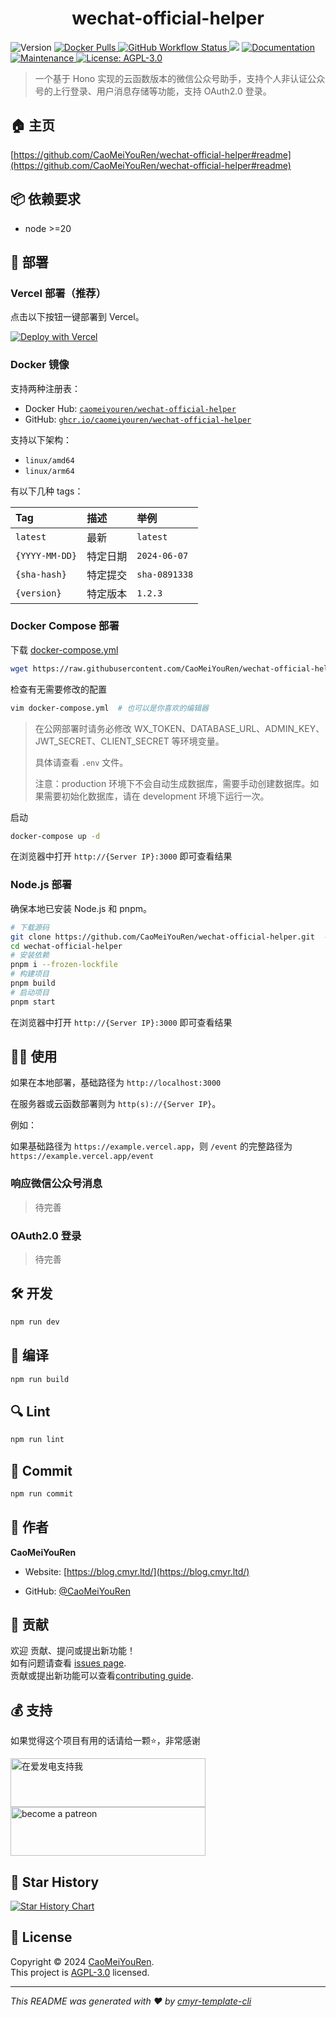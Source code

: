 <h1 align="center">wechat-official-helper </h1>
<p>
  <img alt="Version" src="https://img.shields.io/github/package-json/v/CaoMeiYouRen/wechat-official-helper.svg" />
  <a href="https://hub.docker.com/r/caomeiyouren/wechat-official-helper" target="_blank">
    <img alt="Docker Pulls" src="https://img.shields.io/docker/pulls/caomeiyouren/wechat-official-helper">
  </a>
  <a href="https://github.com/CaoMeiYouRen/wechat-official-helper/actions?query=workflow%3ARelease" target="_blank">
    <img alt="GitHub Workflow Status" src="https://img.shields.io/github/actions/workflow/status/CaoMeiYouRen/wechat-official-helper/release.yml?branch=master">
  </a>
  <img src="https://img.shields.io/badge/node-%3E%3D16-blue.svg" />
  <a href="https://github.com/CaoMeiYouRen/wechat-official-helper#readme" target="_blank">
    <img alt="Documentation" src="https://img.shields.io/badge/documentation-yes-brightgreen.svg" />
  </a>
  <a href="https://github.com/CaoMeiYouRen/wechat-official-helper/graphs/commit-activity" target="_blank">
    <img alt="Maintenance" src="https://img.shields.io/badge/Maintained%3F-yes-green.svg" />
  </a>
  <a href="https://github.com/CaoMeiYouRen/wechat-official-helper/blob/master/LICENSE" target="_blank">
    <img alt="License: AGPL-3.0" src="https://img.shields.io/github/license/CaoMeiYouRen/wechat-official-helper?color=yellow" />
  </a>
</p>


> 一个基于 Hono 实现的云函数版本的微信公众号助手，支持个人非认证公众号的上行登录、用户消息存储等功能，支持 OAuth2.0 登录。

## 🏠 主页

[https://github.com/CaoMeiYouRen/wechat-official-helper#readme](https://github.com/CaoMeiYouRen/wechat-official-helper#readme)


## 📦 依赖要求


- node >=20

## 🚀 部署

### Vercel 部署（推荐）

点击以下按钮一键部署到 Vercel。

[![Deploy with Vercel](https://vercel.com/button)](https://vercel.com/new/clone?repository-url=https%3A%2F%2Fgithub.com%2FCaoMeiYouRen%2Fwechat-official-helper.git)

### Docker 镜像

支持两种注册表：

- Docker Hub: [`caomeiyouren/wechat-official-helper`](https://hub.docker.com/r/caomeiyouren/wechat-official-helper)
- GitHub: [`ghcr.io/caomeiyouren/wechat-official-helper`](https://github.com/CaoMeiYouRen/wechat-official-helper/pkgs/container/wechat-official-helper)

支持以下架构：

- `linux/amd64`
- `linux/arm64`

有以下几种 tags：

| Tag            | 描述     | 举例          |
| :------------- | :------- | :------------ |
| `latest`       | 最新     | `latest`      |
| `{YYYY-MM-DD}` | 特定日期 | `2024-06-07`  |
| `{sha-hash}`   | 特定提交 | `sha-0891338` |
| `{version}`    | 特定版本 | `1.2.3`       |

### Docker Compose 部署

下载 [docker-compose.yml](https://github.com/CaoMeiYouRen/wechat-official-helper/blob/master/docker-compose.yml)

```sh
wget https://raw.githubusercontent.com/CaoMeiYouRen/wechat-official-helper/refs/heads/master/docker-compose.yml
```

检查有无需要修改的配置

```sh
vim docker-compose.yml  # 也可以是你喜欢的编辑器
```

> 在公网部署时请务必修改 WX_TOKEN、DATABASE_URL、ADMIN_KEY、JWT_SECRET、CLIENT_SECRET 等环境变量。
>
> 具体请查看 `.env` 文件。
>
> 注意：production 环境下不会自动生成数据库，需要手动创建数据库。如果需要初始化数据库，请在 development 环境下运行一次。

启动

```sh
docker-compose up -d
```

在浏览器中打开 `http://{Server IP}:3000` 即可查看结果

### Node.js 部署

确保本地已安装 Node.js 和 pnpm。

```sh
# 下载源码
git clone https://github.com/CaoMeiYouRen/wechat-official-helper.git  --depth=1
cd wechat-official-helper
# 安装依赖
pnpm i --frozen-lockfile
# 构建项目
pnpm build
# 启动项目
pnpm start
```

在浏览器中打开 `http://{Server IP}:3000` 即可查看结果

## 👨‍💻 使用

如果在本地部署，基础路径为 `http://localhost:3000`

在服务器或云函数部署则为  `http(s)://{Server IP}`。

例如：

如果基础路径为 `https://example.vercel.app`，则 `/event` 的完整路径为 `https://example.vercel.app/event`

### 响应微信公众号消息

> 待完善

### OAuth2.0 登录

> 待完善

## 🛠️ 开发

```sh
npm run dev
```

## 🔧 编译

```sh
npm run build
```

## 🔍 Lint

```sh
npm run lint
```

## 💾 Commit

```sh
npm run commit
```


## 👤 作者


**CaoMeiYouRen**

* Website: [https://blog.cmyr.ltd/](https://blog.cmyr.ltd/)

* GitHub: [@CaoMeiYouRen](https://github.com/CaoMeiYouRen)


## 🤝 贡献

欢迎 贡献、提问或提出新功能！<br />如有问题请查看 [issues page](https://github.com/CaoMeiYouRen/wechat-official-helper/issues). <br/>贡献或提出新功能可以查看[contributing guide](https://github.com/CaoMeiYouRen/wechat-official-helper/blob/master/CONTRIBUTING.md).

## 💰 支持

如果觉得这个项目有用的话请给一颗⭐️，非常感谢

<a href="https://afdian.com/@CaoMeiYouRen">
  <img src="https://cdn.jsdelivr.net/gh/CaoMeiYouRen/image-hosting-01@master/images/202306192324870.png" width="312px" height="78px" alt="在爱发电支持我">
</a>

<a href="https://patreon.com/CaoMeiYouRen">
    <img src="https://cdn.jsdelivr.net/gh/CaoMeiYouRen/image-hosting-01@master/images/202306142054108.svg" width="312px" height="78px" alt="become a patreon"/>
</a>

## 🌟 Star History

[![Star History Chart](https://api.star-history.com/svg?repos=CaoMeiYouRen/wechat-official-helper&type=Date)](https://star-history.com/#CaoMeiYouRen/wechat-official-helper&Date)

## 📝 License

Copyright © 2024 [CaoMeiYouRen](https://github.com/CaoMeiYouRen).<br />
This project is [AGPL-3.0](https://github.com/CaoMeiYouRen/wechat-official-helper/blob/master/LICENSE) licensed.

***
_This README was generated with ❤️ by [cmyr-template-cli](https://github.com/CaoMeiYouRen/cmyr-template-cli)_
